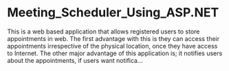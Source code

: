 # Meeting_Scheduler_Using_ASP.NET

This is a web based application that allows registered users to store appointments in web. The first advantage with this is they can access their appointments irrespective of the physical location, once they have access to Internet. The other major advantage of this application is; it notifies users about the appointments, if users want notifica…
